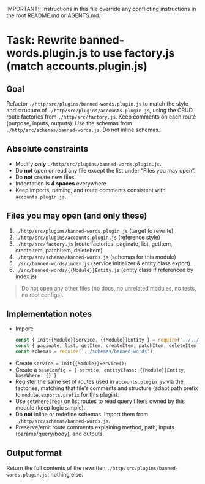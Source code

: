 IMPORTANT!: Instructions in this file override any conflicting instructions in the root README.md or AGENTS.md.

# Task: Rewrite banned-words.plugin.js to use factory.js (match accounts.plugin.js)

## Goal
Refactor `./http/src/plugins/banned-words.plugin.js` to match the style and structure of `./http/src/plugins/accounts.plugin.js`, using the CRUD route factories from `./http/src/factory.js`. Keep comments on each route (purpose, inputs, outputs). Use the schemas from `./http/src/schemas/banned-words.js`. Do not inline schemas.

## Absolute constraints
- Modify **only** `./http/src/plugins/banned-words.plugin.js`.
- Do **not** open or read any file except the list under “Files you may open”.
- Do **not** create new files.
- Indentation is **4 spaces** everywhere.
- Keep imports, naming, and route comments consistent with `accounts.plugin.js`.

## Files you may open (and only these)
1. `./http/src/plugins/banned-words.plugin.js`        (target to rewrite)  
2. `./http/src/plugins/accounts.plugin.js`         (reference style)  
3. `./http/src/factory.js`                         (route factories: paginate, list, getItem, createItem, patchItem, deleteItem)  
4. `./http/src/schemas/banned-words.js`              (schemas for this module)  
5. `./src/banned-words/index.js`                     (service initializer & entity class export)  
6. `./src/banned-words/{{Module}}Entity.js`          (entity class if referenced by index.js)  

> Do not open any other files (no docs, no unrelated modules, no tests, no root configs).

## Implementation notes
- Import:
    ```js
    const { init{{Module}}Service, {{Module}}Entity } = require('../../src/banned-words');
    const { paginate, list, getItem, createItem, patchItem, deleteItem } = require('../factory');
    const schemas = require('../schemas/banned-words');
    ```
- Create `service = init{{Module}}Service();`
- Create a `baseConfig = { service, entityClass: {{Module}}Entity, baseWhere: {} }`
- Register the same set of routes used in `accounts.plugin.js` via the factories, matching that file’s comments and structure (adapt path prefix to `module.exports.prefix` for this plugin).
- Use `getWhere(req)` on list routes to read query filters owned by this module (keep logic simple).
- Do **not** inline or redefine schemas. Import them from `./http/src/schemas/banned-words.js`.
- Preserve/emit route comments explaining method, path, inputs (params/query/body), and outputs.

## Output format
Return the full contents of the rewritten `./http/src/plugins/banned-words.plugin.js`, nothing else.